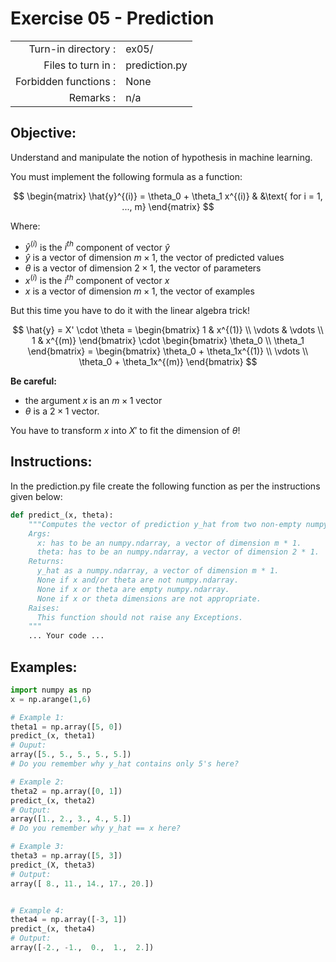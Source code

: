 # Exercise 05 - Prediction

|                         |                    |
| -----------------------:| ------------------ |
|   Turn-in directory :   |  ex05/             |
|   Files to turn in :    |  prediction.py     |
|   Forbidden functions : |  None              |
|   Remarks :             |  n/a               |

## Objective:
Understand and manipulate the notion of hypothesis in machine learning.

You must implement the following formula as a function:  

$$
\begin{matrix}
\hat{y}^{(i)} = \theta_0 + \theta_1 x^{(i)} & &\text{ for i = 1, ..., m}
\end{matrix}
$$  

Where:
- $\hat{y}^{(i)}$ is the $i^{th}$ component of vector $\hat{y}$
- $\hat{y}$ is a vector of dimension $m \times 1$, the vector of predicted values
- $\theta$ is a vector of dimension $2 \times 1$, the vector of parameters
- $x^{(i)}$ is the $i^{th}$ component of vector $x$  
- $x$ is a vector of dimension $m \times 1$, the vector of examples

But this time you have to do it with the linear algebra trick!

$$
\hat{y} = X' \cdot \theta = 
\begin{bmatrix} 
1 & x^{(1)} \\ 
\vdots & \vdots \\ 
1 & x^{(m)} 
\end{bmatrix} 
\cdot
\begin{bmatrix}
\theta_0 \\ 
\theta_1 
\end{bmatrix} 
 = \begin{bmatrix} 
\theta_0 + \theta_1x^{(1)} \\ 
\vdots \\ 
\theta_0 + \theta_1x^{(m)} 
\end{bmatrix} 
$$

**Be careful:** 
- the argument $x$ is an $m \times 1$ vector
- $\theta$ is a $2 \times 1$ vector. 

You have to transform $x$ into $X'$ to fit the dimension of $\theta$!

## Instructions:
In the prediction.py file create the following function as per the instructions given below:
```python
def predict_(x, theta):
    """Computes the vector of prediction y_hat from two non-empty numpy.ndarray.
    Args:
      x: has to be an numpy.ndarray, a vector of dimension m * 1.
      theta: has to be an numpy.ndarray, a vector of dimension 2 * 1.
    Returns:
      y_hat as a numpy.ndarray, a vector of dimension m * 1.
      None if x and/or theta are not numpy.ndarray.
      None if x or theta are empty numpy.ndarray.
      None if x or theta dimensions are not appropriate.
    Raises:
      This function should not raise any Exceptions.
    """
    ... Your code ...
```

## Examples:
```python
import numpy as np
x = np.arange(1,6)

# Example 1:
theta1 = np.array([5, 0])
predict_(x, theta1)
# Ouput:
array([5., 5., 5., 5., 5.])
# Do you remember why y_hat contains only 5's here?

# Example 2:
theta2 = np.array([0, 1])
predict_(x, theta2)
# Output:
array([1., 2., 3., 4., 5.])
# Do you remember why y_hat == x here?

# Example 3:
theta3 = np.array([5, 3])
predict_(X, theta3)
# Output:
array([ 8., 11., 14., 17., 20.])


# Example 4:
theta4 = np.array([-3, 1])
predict_(x, theta4)
# Output:
array([-2., -1.,  0.,  1.,  2.])
```